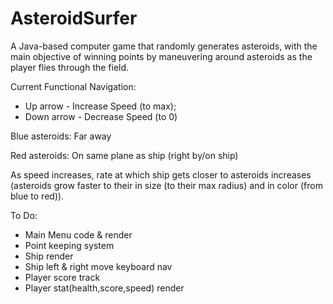 # AsteroidSurfer

A Java-based computer game that randomly generates asteroids, with the main objective of winning points by maneuvering around asteroids as the player flies through the field.

Current Functional Navigation:
* Up arrow - Increase Speed (to max);
* Down arrow - Decrease Speed (to 0)

Blue asteroids: Far away

Red asteroids: On same plane as ship (right by/on ship)

As speed increases, rate at which ship gets closer to asteroids increases
(asteroids grow faster to their in size (to their max radius) and in color (from blue to red)).

To Do:

- Main Menu code & render
- Point keeping system
- Ship render
- Ship left & right move keyboard nav
- Player score track
- Player stat(health,score,speed) render
